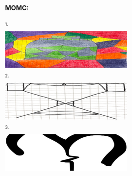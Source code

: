 MOMC:
------ 
<div class="column game_column"><div class="game_grid_widget base_widget user_game_grid">

 1.<p><a href="https://ameverythingand.github.io/Blood-on-the-Sand/"><img src="images/Bottle.png" width="400" alt="snake game" width="120" height="120"></a></p>

2.<p><a href="https://ameverythingand.github.io/U/"><img src="images/U.png" width="400" alt="battle Arena game" width="120" height="120"></a></p>

3.<p><a href="https://ameverythingand.github.io/Heavy/"><img src="images/Heav.png" width="400" alt="battle Arena game" width="120" height="120"></a></p>

  

